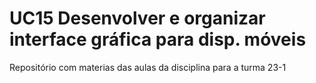 # UC15 Desenvolver e organizar interface gráfica para disp. móveis

Repositório com materias das aulas da disciplina para a turma 23-1
